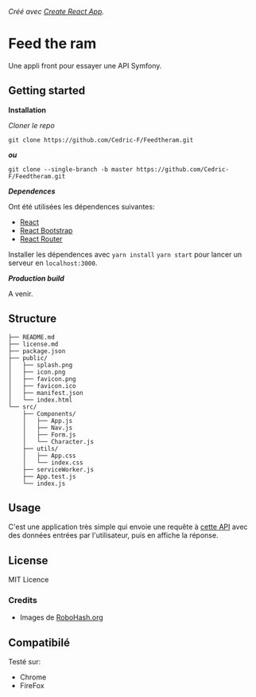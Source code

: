 _Créé avec [Create React App](https://github.com/facebookincubator/create-react-app)._

# Feed the ram

Une appli front pour essayer une API Symfony.

## Getting started

**Installation**

_Cloner le repo_

```
git clone https://github.com/Cedric-F/Feedtheram.git
```

***ou***

```
git clone --single-branch -b master https://github.com/Cedric-F/Feedtheram.git
```

_**Dependences**_

Ont été utilisées les dépendences suivantes:

* [React](https://github.com/facebook/React)
* [React Bootstrap](https://github.com/react-bootstrap/react-bootstrap)
* [React Router](https://github.com/ReactTraining/react-router)

Installer les dépendences avec `yarn install`
`yarn start` pour lancer un serveur en `localhost:3000`.

_**Production build**_

A venir.

## Structure

```
├── README.md
├── license.md
├── package.json
├── public/
│   ├── splash.png
│   ├── icon.png
│   ├── favicon.png
│   ├── favicon.ico
│   ├── manifest.json
│   └── index.html
└── src/
    ├── Components/
    │   ├── App.js
    │   ├── Nav.js
    │   ├── Form.js
    │   └── Character.js
    ├── utils/
    │   ├── App.css
    │   └── index.css
    ├── serviceWorker.js
    ├── App.test.js
    └── index.js
```

## Usage

C'est une application très simple qui envoie une requête à [cette API](https://github.com/cedric-f/feedtheram-api) avec des données entrées par l'utilisateur, puis en affiche la réponse.

## License

MIT Licence

### Credits

* Images de [RoboHash.org](https://obohash.org)

## Compatibilé

Testé sur:

* Chrome
* FireFox
